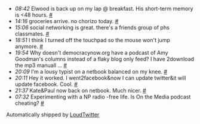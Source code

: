 <html><body><ul class="loudtwitter"><li><em>08:42</em> Elwood is back up on my lap @ breakfast. His short-term memory is &lt;48 hours. <a href="http://twitter.com/merrill517/statuses/1142040555">#</a></li> <li><em>14:16</em> groceries arrive. no chorizo today. <a href="http://twitter.com/merrill517/statuses/1142909329">#</a></li> <li><em>15:06</em> social networking is great. there's a friends group of phs classmates. <a href="http://twitter.com/merrill517/statuses/1143035572">#</a></li> <li><em>18:51</em> I think I turned off the touchpad so the mouse won't jump anymore. <a href="http://twitter.com/merrill517/statuses/1143535816">#</a></li> <li><em>19:54</em> Why doesn't democracynow.org have a podcast of Amy Goodman's columns instead of a flaky blog only feed? I have 2download the mp3 manuall ... <a href="http://twitter.com/merrill517/statuses/1143655141">#</a></li> <li><em>20:09</em> I'm a lousy typist on a netbook balanced on my knee. <a href="http://twitter.com/merrill517/statuses/1143682052">#</a></li> <li><em>20:11</em> Hey it worked. I went2facebook&amp;now I can update twitter&amp;it will update facebook. Cool. <a href="http://twitter.com/merrill517/statuses/1143685305">#</a></li> <li><em>21:37</em> Kate&amp;Paul now back on netbook. Much nicer. <a href="http://twitter.com/merrill517/statuses/1143831904">#</a></li> <li><em>07:32</em> Experimenting with a NP radio -free life. Is On the Media podcast cheating? <a href="http://twitter.com/merrill517/statuses/1144522239">#</a></li></ul>Automatically shipped by <a href="http://www.loudtwitter.com">LoudTwitter</a></body></html>